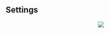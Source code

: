 Settings
--------
<p align="center">
    <a href="https://github.com/w3stmorgan/dj-playground/actions?query=workflow%3ACI"><img src="https://img.shields.io/github/workflow/status/w3stmorgan/dj-playground/CI/master">
</p>

